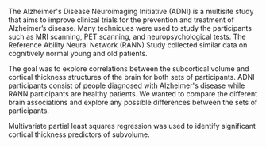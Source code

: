 The Alzheimer's Disease Neuroimaging Initiative (ADNI) is a multisite study that aims to improve clinical trials for the prevention and treatment of Alzheimer’s disease. Many techniques were used to study the participants such as MRI scanning, PET scanning, and neuropsychological tests. The Reference Ability Neural Network (RANN) Study collected similar data on cognitively normal young and old patients.

The goal was to explore correlations between the subcortical volume and cortical thickness structures of the brain for both sets of participants. ADNI participants consist of people diagnosed with Alzheimer's disease while RANN participants are healthy patients. We wanted to compare the different brain associations and explore any possible differences between the sets of participants. 

Multivariate partial least squares regression was used to identify significant cortical thickness predictors of subvolume.
